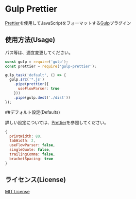 # Gulp Prettier

[Prettier](https://github.com/jlongster/prettier)を使用してJavaScriptをフォーマットする[Gulp](http://gulpjs.com/)プラグイン

## 使用方法(Usage)

パス等は、適宜変更してください。

```js
const gulp = require('gulp');
const prettier = require('gulp-prettier');

gulp.task('default', () => {
  gulp.src('*.js')
    .pipe(prettier({
      useFlowParser: true
    }))
    .pipe(gulp.dest('./dist'))
});
```

##デフォルト設定(Defaults)

詳しい設定については、[Prettier](https://github.com/prettier/prettier)を参照してください。

```js
{
  printWidth: 80,
  tabWidth: 2,
  useFlowParser: false,
  singleQuote: false,
  trailingComma: false,
  bracketSpacing: true
}
```

## ライセンス(License)

[MIT License](https://raw.githubusercontent.com/bhargavrpatel/gulp-prettier/master/LICENSE)
